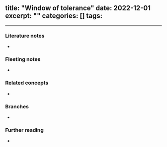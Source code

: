 title: "Window of tolerance"
date: 2022-12-01
excerpt: ""
categories: []
tags:
-
---

### Literature notes
- 

### Fleeting notes
- 

### Related concepts
- 

### Branches
- 

### Further reading
- 